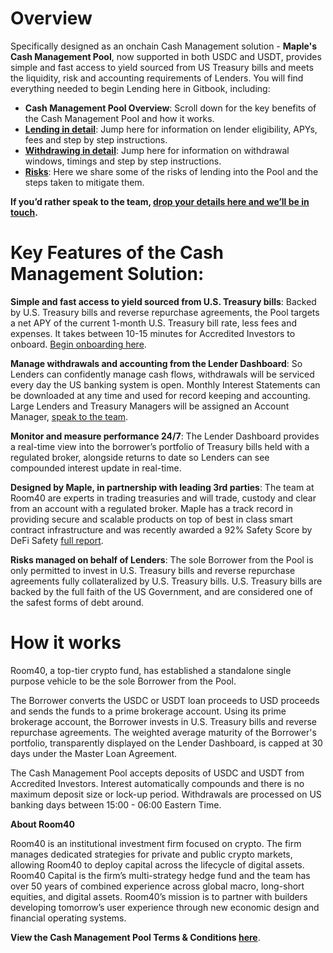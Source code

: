 # Overview

Specifically designed as an onchain Cash Management solution - **Maple's Cash Management Pool**, now supported in both USDC and USDT, provides simple and fast access to yield sourced from US Treasury bills and meets the liquidity, risk and accounting requirements of Lenders. You will find everything needed to begin Lending here in Gitbook, including:
* **Cash Management Pool Overview**: Scroll down for the key benefits of the Cash Management Pool and how it works.
* **[Lending in detail](https://maplefinance.gitbook.io/maple/cash-management-pool/lending)**: Jump here for information on lender eligibility, APYs, fees and step by step instructions.
* **[Withdrawing in detail](https://maplefinance.gitbook.io/maple/cash-management-pool/withdrawals)**: Jump here for information on withdrawal windows, timings and step by step instructions.
* **[Risks](https://maplefinance.gitbook.io/maple/cash-management-pool/risks)**: Here we share some of the risks of lending into the Pool and the steps taken to mitigate them.

**If you’d rather speak to the team, [drop your details here and we’ll be in touch](https://form.typeform.com/to/KhVOWR5W#pool_name=Cash%20Management%20USDC).**

# Key Features of the Cash Management Solution:

**Simple and fast access to yield sourced from U.S. Treasury bills**: Backed by U.S. Treasury bills and reverse repurchase agreements, the Pool targets a net APY of the current 1-month U.S. Treasury bill rate, less fees and expenses. It takes between 10-15 minutes for Accredited Investors to onboard. [Begin onboarding here](https://form.typeform.com/to/u3n8Q8ga?#pool=CASHMNGTUSDC).

**Manage withdrawals and accounting from the Lender Dashboard**: So Lenders can confidently manage cash flows, withdrawals will be serviced every day the US banking system is open. Monthly Interest Statements can be downloaded at any time and used for record keeping and accounting. Large Lenders and Treasury Managers will be assigned an Account Manager, [speak to the team](https://form.typeform.com/to/KhVOWR5W#pool_name=Cash%20Management%20USDC).

**Monitor and measure performance 24/7**: The Lender Dashboard provides a real-time view into the borrower’s portfolio of Treasury bills held with a regulated broker, alongside returns to date so Lenders can see compounded interest update in real-time.

**Designed by Maple, in partnership with leading 3rd parties**: The team at Room40 are experts in trading treasuries and will trade, custody and clear from an account with a regulated broker. Maple has a track record in providing secure and scalable products on top of best in class smart contract infrastructure and was recently awarded a 92% Safety Score by DeFi Safety [full report](https://www.defisafety.com/app/pqrs/533).

**Risks managed on behalf of Lenders**: The sole Borrower from the Pool is only permitted to invest in U.S. Treasury bills and reverse repurchase agreements fully collateralized by U.S. Treasury bills. U.S. Treasury bills are backed by the full faith of the US Government, and are considered one of the safest forms of debt around.

# How it works

Room40, a top-tier crypto fund, has established a standalone single purpose vehicle to be the sole Borrower from the Pool.

The Borrower converts the USDC or USDT loan proceeds to USD proceeds  and sends the funds to a prime brokerage account. Using its prime brokerage account, the Borrower invests in U.S. Treasury bills and reverse repurchase agreements. The weighted average maturity of the Borrower's portfolio, transparently displayed on the Lender Dashboard, is capped at 30 days under the Master Loan Agreement.

The Cash Management Pool accepts deposits of USDC and USDT from Accredited Investors. Interest automatically compounds and there is no maximum deposit size or lock-up period. Withdrawals are processed on US banking days between 15:00 - 06:00 Eastern Time. 

**About Room40**

Room40 is an institutional investment firm focused on crypto. The firm manages dedicated strategies for private and public crypto markets, allowing Room40 to deploy capital across the lifecycle of digital assets. Room40 Capital is the firm’s multi-strategy hedge fund and the team has over 50 years of combined experience across global macro, long-short equities, and digital assets. Room40’s mission is to partner with builders developing tomorrow’s user experience through new economic design and financial operating systems.

**View the Cash Management Pool Terms & Conditions [here](https://downloads.eth.maple.finance/docs/legal/abe08ded-5d07-42cf-b435-a0d8d8156ca5/Cash_Mngt_T&C.pdf)**.